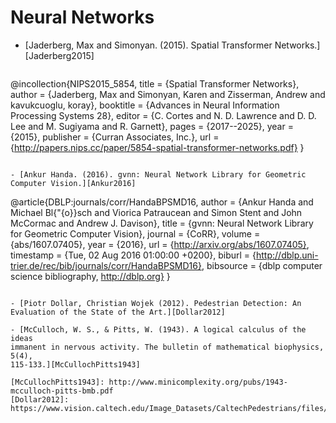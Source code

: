 # Neural Networks

- [Jaderberg, Max and Simonyan. (2015). Spatial Transformer Networks.][Jaderberg2015]

  ```
@incollection{NIPS2015_5854,
title = {Spatial Transformer Networks},
author = {Jaderberg, Max and Simonyan, Karen and Zisserman, Andrew and kavukcuoglu, koray},
booktitle = {Advances in Neural Information Processing Systems 28},
editor = {C. Cortes and N. D. Lawrence and D. D. Lee and M. Sugiyama and R. Garnett},
pages = {2017--2025},
year = {2015},
publisher = {Curran Associates, Inc.},
url = {http://papers.nips.cc/paper/5854-spatial-transformer-networks.pdf}
}
  ```

- [Ankur Handa. (2016). gvnn: Neural Network Library for Geometric Computer Vision.][Ankur2016]

  ```
@article{DBLP:journals/corr/HandaBPSMD16,
  author    = {Ankur Handa and
               Michael Bl{\"{o}}sch and
               Viorica Patraucean and
               Simon Stent and
               John McCormac and
               Andrew J. Davison},
  title     = {gvnn: Neural Network Library for Geometric Computer Vision},
  journal   = {CoRR},
  volume    = {abs/1607.07405},
  year      = {2016},
  url       = {http://arxiv.org/abs/1607.07405},
  timestamp = {Tue, 02 Aug 2016 01:00:00 +0200},
  biburl    = {http://dblp.uni-trier.de/rec/bib/journals/corr/HandaBPSMD16},
  bibsource = {dblp computer science bibliography, http://dblp.org}
}
  ```
  
- [Piotr Dollar, Christian Wojek (2012). Pedestrian Detection: An Evaluation of the State of the Art.][Dollar2012]

- [McCulloch, W. S., & Pitts, W. (1943). A logical calculus of the ideas
  immanent in nervous activity. The bulletin of mathematical biophysics, 5(4),
  115-133.][McCullochPitts1943]
  
[McCullochPitts1943]: http://www.minicomplexity.org/pubs/1943-mcculloch-pitts-bmb.pdf
[Dollar2012]: https://www.vision.caltech.edu/Image_Datasets/CaltechPedestrians/files/PAMI12pedestrians.pdf

